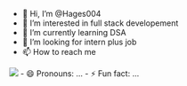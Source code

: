 - 👋 Hi, I’m @Hages004
- 👀 I’m interested in full stack developement
- 🌱 I’m currently learning DSA
- 💞️ I’m looking for intern plus job
- 📫 How to reach me
<img src="https://img.shields.io/badge/Gmail-D14836?style=for-the-badge&logo=gmail&logoColor=white">
- 😄 Pronouns: ...
- ⚡ Fun fact: ...

<!---
Hages004/Hages004 is a ✨ special ✨ repository because its `README.md` (this file) appears on your GitHub profile.
You can click the Preview link to take a look at your changes.
--->

